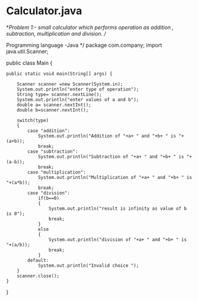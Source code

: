 # Calculator.java
**Problem 1:- small calculator which performs operation as addition , subtraction, multiplication and division.
/*

Programming language -Java
*/
package com.company;
import java.util.Scanner;

public class Main {

    public static void main(String[] args) {

        Scanner scanner =new Scanner(System.in);
        System.out.println("enter type of operation");
        String type= scanner.nextLine();
        System.out.println("enter values of a and b");
        double a= scanner.nextInt();
        double b=scanner.nextInt();

        switch(type)
        {
            case "addition":
                System.out.println("Addition of "+a+ " and "+b+ " is "+(a+b));
                break;
            case "subtraction":
                System.out.println("Subtraction of "+a+ " and "+b+ " is "+(a-b));
                break;
            case "multiplication":
                System.out.println("Multiplication of "+a+ " and "+b+ " is "+(a*b));
                break;
            case "division":
                if(b==0)
                {
                    System.out.println("result is infinity as value of b is 0");
                    break;
                }
                else
                {
                    System.out.println("division of "+a+ " and "+b+ " is "+(a/b));
                    break;
                }
            default:
                System.out.println("Invalid choice ");
        }
        scanner.close();
    }
    
}
